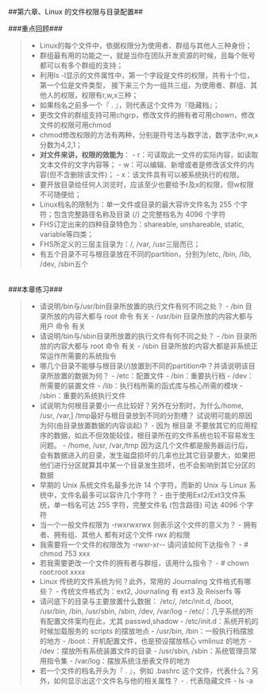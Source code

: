 ##第六章、Linux 的文件权限与目录配置##



###重点回顾###

>- Linux的每个文件中，依据权限分为使用者、群组与其他人三种身份；    
>- 群组最有用的功能之一，就是当你在团队开发资源的时候，且每个账号都可以有多个群组的支持；
>- 利用ls -l显示的文件属性中，第一个字段是文件的权限，共有十个位，第一个位是文件类型， 接下来三个为一组共三组，为使用者、群组、其他人的权限，权限有r,w,x三种；
>- 如果档名之前多一个『 . 』，则代表这个文件为『隐藏档』；
>- 更改文件的群组支持可用chgrp，修改文件的拥有者可用chown，修改文件的权限可用chmod
>- chmod修改权限的方法有两种，分别是符号法与数字法，数字法中r,w,x分数为4,2,1；
>- **对文件来讲，权限的效能为**：
    - r：可读取此一文件的实际内容，如读取文本文件的文字内容等；
    - w：可以编辑、新增或者是修改该文件的内容(但不含删除该文件)；
    - x：该文件具有可以被系统执行的权限。
>- 要开放目录给任何人浏览时，应该至少也要给予r及x的权限，但w权限不可随便给；
>- Linux档名的限制为：单一文件或目录的最大容许文件名为 255 个字符；包含完整路径名称及目录 (/) 之完整档名为 4096 个字符
>- FHS订定出来的四种目录特色为：shareable, unshareable, static, variable等四类；
>- FHS所定义的三层主目录为：/, /var, /usr三层而已；
>- 有五个目录不可与根目录放在不同的partition，分别为/etc, /bin, /lib, /dev, /sbin五个

<br/>
###本章练习###

>- 请说明/bin与/usr/bin目录所放置的执行文件有何不同之处？
    - /bin 目录所放的内容大都与 root 命令 有关
    - /usr/bin 目录所放的内容大都与 用户 命令 有关
>- 请说明/bin与/sbin目录所放置的执行文件有何不同之处？
    - /bin 目录所放的内容大都与 root 命令 有关
    - /sbin 目录所放的内容大都是非系统正常运作所需要的系统指令
>- 哪几个目录不能够与根目录(/)放置到不同的partition中？并请说明该目录所放置的数据为何？
    - /etc：配置文件
    - /bin：重要执行档
    - /dev：所需要的装置文件
    - /lib：执行档所需的函式库与核心所需的模块
    - /sbin：重要的系统执行文件
>- 试说明为何根目录要小一点比较好？另外在分割时，为什么/home, /usr, /var,]
/tmp最好与根目录放到不同的分割槽？ 试说明可能的原因为何(由目录放置数据的内容谈起)？
    - 因为 根目录 不要放其它的应用程序的数据，如此不但效能较佳，根目录所在的文件系统也较不容易发生问题。
    - /home, /usr, /var,/tmp 因为这几个文件都是服务器运行后，会有数据进入的目录，发生磁盘损坏的几率也比其它目录要大，如果把他们进行分区就算其中某一个目录发生损坏，也不会影响到其它分区的数据
>- 早期的 Unix 系统文件名最多允许 14 个字符，而新的 Unix 与 Linux 系统中，文件名最多可以容许几个字符？
    - 由于使用Ext2/Ext3文件系统，单一档名可达 255 字符，完整文件名 (包含路径) 可达 4096 个字符
>- 当一个一般文件权限为 -rwxrwxrwx 则表示这个文件的意义为？
    - 拥有者、拥有组、其他人 都有对这个文件 rwx 的权限
>- 我需要将一个文件的权限改为 -rwxr-xr-- 请问该如何下达指令？
    - # chmod 753 xxx
>- 若我需要更改一个文件的拥有者与群组，该用什么指令？
    - # chown root:root xxxx
>- Linux 传统的文件系统为何？此外，常用的 Journaling 文件格式有哪些？
    - 传统文件格式为：ext2,
Journaling 有 ext3 及 Reiserfs 等
>- 请问底下的目录与主要放置什么数据：
/etc/, /etc/init.d, /boot, /usr/bin, /bin, /usr/sbin, /sbin, /dev, /var/log
    - /etc/：几乎系统的所有配置文件案均在此，尤其 passwd,shadow
    - /etc/init.d：系统开机的时候加载服务的 scripts 的摆放地点
    - /usr/bin, /bin：一般执行档摆放的地方
    - /boot：开机配置文件，也是预设摆放核心 vmlinuz 的地方
    - /dev：摆放所有系统装置文件的目录
    - /usr/sbin, /sbin：系统管理员常用指令集
    - /var/log：摆放系统注册表文件的地方
>- 若一个文件的档名开头为『 . 』，例如 .bashrc 这个文件，代表什么？另外，如何显示出这个文件名与他的相关属性？
    - .  代表隐藏文件
    - ls -a 
    